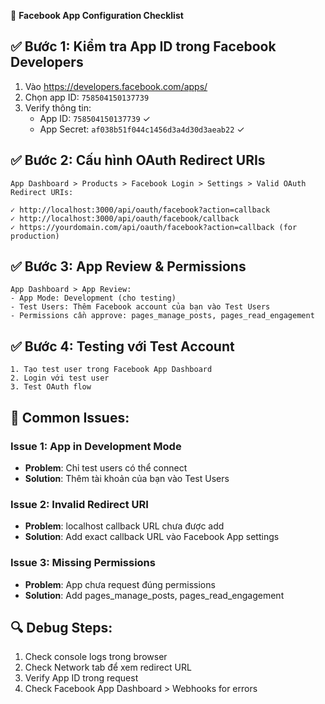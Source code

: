 🔧 **Facebook App Configuration Checklist**

## ✅ **Bước 1: Kiểm tra App ID trong Facebook Developers**

1. Vào https://developers.facebook.com/apps/
2. Chọn app ID: `758504150137739`
3. Verify thông tin:
   - App ID: `758504150137739` ✓
   - App Secret: `af038b51f044c1456d3a4d30d3aeab22` ✓

## ✅ **Bước 2: Cấu hình OAuth Redirect URIs**

```
App Dashboard > Products > Facebook Login > Settings > Valid OAuth Redirect URIs:

✓ http://localhost:3000/api/oauth/facebook?action=callback
✓ http://localhost:3000/api/oauth/facebook/callback
✓ https://yourdomain.com/api/oauth/facebook?action=callback (for production)
```

## ✅ **Bước 3: App Review & Permissions**

```
App Dashboard > App Review:
- App Mode: Development (cho testing)
- Test Users: Thêm Facebook account của bạn vào Test Users
- Permissions cần approve: pages_manage_posts, pages_read_engagement
```

## ✅ **Bước 4: Testing với Test Account**

```
1. Tạo test user trong Facebook App Dashboard
2. Login với test user
3. Test OAuth flow
```

## 🚨 **Common Issues:**

### Issue 1: App in Development Mode
- **Problem**: Chỉ test users có thể connect
- **Solution**: Thêm tài khoản của bạn vào Test Users

### Issue 2: Invalid Redirect URI  
- **Problem**: localhost callback URL chưa được add
- **Solution**: Add exact callback URL vào Facebook App settings

### Issue 3: Missing Permissions
- **Problem**: App chưa request đúng permissions
- **Solution**: Add pages_manage_posts, pages_read_engagement

## 🔍 **Debug Steps:**

1. Check console logs trong browser
2. Check Network tab để xem redirect URL
3. Verify App ID trong request
4. Check Facebook App Dashboard > Webhooks for errors
